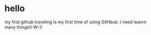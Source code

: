# hello
my first github traveling
Is my first time of using GitHbub .I need leanrn many things!(-W-)! 
